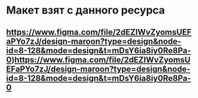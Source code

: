 # Макет взят с данного ресурса
## https://www.figma.com/file/2dEZIWvZyomsUEFaPYo7zJ/design-maroon?type=design&node-id=8-128&mode=design&t=mDsY6ia8iy0Re8Pa-0)https://www.figma.com/file/2dEZIWvZyomsUEFaPYo7zJ/design-maroon?type=design&node-id=8-128&mode=design&t=mDsY6ia8iy0Re8Pa-0
